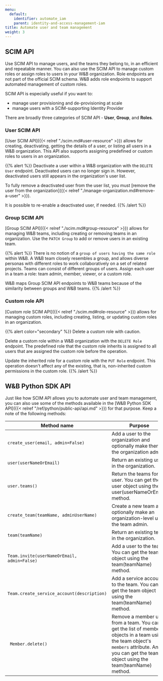 ```yaml
---
menu:
  default:
    identifier: automate_iam
    parent: identity-and-access-management-iam
title: Automate user and team management
weight: 3
---
```


## SCIM API

Use SCIM API to manage users, and the teams they belong to, in an efficient and repeatable manner. You can also use the SCIM API to manage custom roles or assign roles to users in your W&B organization. Role endpoints are not part of the official SCIM schema. W&B adds role endpoints to support automated management of custom roles.

SCIM API is especially useful if you want to:

* manage user provisioning and de-provisioning at scale
* manage users with a SCIM-supporting Identity Provider

There are broadly three categories of SCIM API - **User**, **Group**, and **Roles**.

### User SCIM API

[User SCIM API]({{< relref "./scim.md#user-resource" >}}) allows for creating, deactivating, getting the details of a user, or listing all users in a W&B organization. This API also supports assigning predefined or custom roles to users in an organization.

{{% alert %}}
Deactivate a user within a W&B organization with the `DELETE User` endpoint. Deactivated users can no longer sign in. However, deactivated users still appears in the organization's user list.

To fully remove a deactivated user from the user list, you must [remove the user from the organization]({{< relref "./manage-organization.md#remove-a-user" >}}).

It is possible to re-enable a deactivated user, if needed.
{{% /alert %}}

### Group SCIM API

[Group SCIM API]({{< relref "./scim.md#group-resource" >}}) allows for managing W&B teams, including creating or removing teams in an organization. Use the `PATCH Group` to add or remove users in an existing team.

{{% alert %}}
There is no notion of a `group of users having the same role` within W&B. A W&B team closely resembles a group, and allows diverse personas with different roles to work collaboratively on a set of related projects. Teams can consist of different groups of users. Assign each user in a team a role: team admin, member, viewer, or a custom role.

W&B maps Group SCIM API endpoints to W&B teams because of the similarity between groups and W&B teams.
{{% /alert %}}

### Custom role API

[Custom role SCIM API]({{< relref "./scim.md#role-resource" >}}) allows for managing custom roles, including creating, listing, or updating custom roles in an organization.

{{% alert color="secondary" %}}
Delete a custom role with caution.

Delete a custom role within a W&B organization with the `DELETE Role` endpoint. The predefined role that the custom role inherits is assigned to all users that are assigned the custom role before the operation.

Update the inherited role for a custom role with the `PUT Role` endpoint. This operation doesn't affect any of the existing, that is, non-inherited custom permissions in the custom role.
{{% /alert %}}

## W&B Python SDK API

Just like how SCIM API allows you to automate user and team management, you can also use some of the methods available in the [W&B Python SDK API]({{< relref "/ref/python/public-api/api.md" >}}) for that purpose. Keep a note of the following methods:

| Method name | Purpose |
|-------------|---------|
| `create_user(email, admin=False)` | Add a user to the organization and optionally make them the organization admin. |
| `user(userNameOrEmail)` | Return an existing user in the organization. |
| `user.teams()` | Return the teams for the user. You can get the user object using the user(userNameOrEmail) method. |
| `create_team(teamName, adminUserName)` | Create a new team and optionally make an organization-level user the team admin. |
| `team(teamName)` | Return an existing team in the organization. |
| `Team.invite(userNameOrEmail, admin=False)` | Add a user to the team. You can get the team object using the team(teamName) method. |
| `Team.create_service_account(description)` | Add a service account to the team. You can get the team object using the team(teamName) method. |
|` Member.delete()` | Remove a member user from a team. You can get the list of member objects in a team using the team object's `members` attribute. And you can get the team object using the team(teamName) method. |
